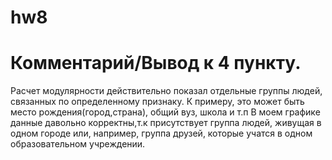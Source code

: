 # hw8
# Комментарий/Вывод к 4 пункту. 
Расчет модулярности действительно показал отдельные группы людей, связанных по определенному признаку. К примеру, это может быть место рождения(город,страна), общий вуз, школа и т.п В моем графике данные давольно корректны,т.к присутствует группа людей, живущая в одном городе или, например, группа друзей, которые учатся в одном образовательном учреждении.
